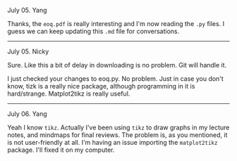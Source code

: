 July 05. Yang

Thanks, the `eoq.pdf` is really interesting and I'm now reading the `.py` files. I guess we can keep updating this `.md` file for conversations.

---


July 05. Nicky

Sure. Like this a bit of delay in downloading is no problem. Git will handle it.

I just checked your changes to eoq.py. No problem. Just in case you don't know, tizk is a really nice package, although programming in it is hard/strange. Matplot2tikz is really useful. 

----

July 06. Yang

Yeah I know `tikz`. Actually I've been using `tikz` to draw graphs in my lecture notes, and mindmaps for final reviews. The problem is, as you mentioned, it is not user-friendly at all. I'm having an issue importing the `matplot2tikz` package. I'll fixed it on my computer.
